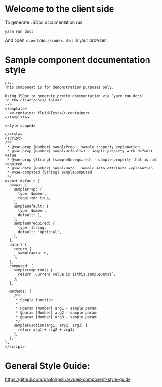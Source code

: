 # Welcome to the client side

To generate JSDoc documentation run:
```
yarn run docs
```
And open `client/docs/index.html` in your browser.

# Sample component documentation style
```vue
<!--
This component is for demonstration purposes only.

Using JSDoc to generate pretty documentation via `yarn run docs`
in the client/docs/ folder
-->
<template>
  <v-container fluid>Test</v-container>
</template>

<style scoped>

</style>
<script>
/**
 * @vue-prop {Number} sampleProp - sample property explanation
 * @vue-prop {Number} sampleDefault=1 - sample property with default value
 * @vue-prop {String} [sampleUnrequired] - sample property that is not required
 * @vue-data {Number} sampleData - sample data attribute explanation
 * @vue-computed {String} sampleComputed
 */
export default {
  props: {
    sampleProp: {
      type: Number,
      required: true,
    },
    sampleDefault: {
      type: Number,
      default: 1,
    },
    sampleUnrequired: {
      type: String,
      default: 'Optional',
    },
  },
  data() {
    return {
      sampleData: 0,
    };
  },
  computed: {
    sampleComputed() {
      return `Current value is ${this.sampleData}`;
    },
  },

  methods: {
    /**
     * Sample function
     *
     * @param {Number} arg1 - sample param
     * @param {Number} arg2 - sample param
     * @param {Number} arg3 - sample param
     */
    sampleFunction(arg1, arg2, arg3) {
      return arg1 + arg2 + arg3;
    },
  },
};
</script>
```

# General Style Guide:

https://github.com/pablohpsilva/vuejs-component-style-guide